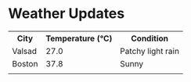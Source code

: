 # Weather Updates

<!-- WEATHER-UPDATE-START -->
<table><tr><th>City</th><th>Temperature (°C)</th><th>Condition</th></tr><tr><td>Valsad</td><td>27.0</td><td>Patchy light rain</td></tr><tr><td>Boston</td><td>37.8</td><td>Sunny</td></tr><tr><td></td><td></td><td></td></tr></table>
<!-- WEATHER-UPDATE-END -->
